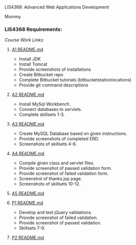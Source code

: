 LIS4368: Advanced Web Applications Development

Mommy

### LIS4368 Requirements:

*Course Work Links:*

1. [A1 README.md](a1/README.md "My A1 README.md file")
    - Install JDK
    - Install Tomcat
    - Provide screenshots of installations
    - Create Bitbucket repo
    - Complete Bitbucket tutorials
        (bitbucketstationlocations)
    - Provide git command descriptions

2. [A2 README.md](a2/README.md "My A2 README.md file")
    - Install MySql Workbench.
    - Connect databases to servlets.
    - Complete skillsets 1-3.

3. [A3 README.md](a3/README.md "My A3 README.md file")
    - Create MySQL Database based on given instructions.
    - Provide screenshots of completed ERD.
    - Screenshots of skillsets 4-6.

4. [A4 README.md](a4/README.md "My A4 README.md file")
    - Compile given class and servlet files. 
    - Provide screenshot of passed validation form.
    - Provide screenshot of failed validation form.
    - Screenshot of thanks.jsp page.
    - Screenshots of skillsets 10-12.

5. [A5 README.md](a5/README.md "My A5 README.md file")

6. [P1 README.md](p1/README.md "My P1 README.md file")
    - Develop and test jQuery validations. 
    - Provide screenshot of failed validation.
    - Provide screenshot of passed validation.
    - Skillsets 7-9.

7. [P2 README.md](p2/README.md "My P2 README.md file")




